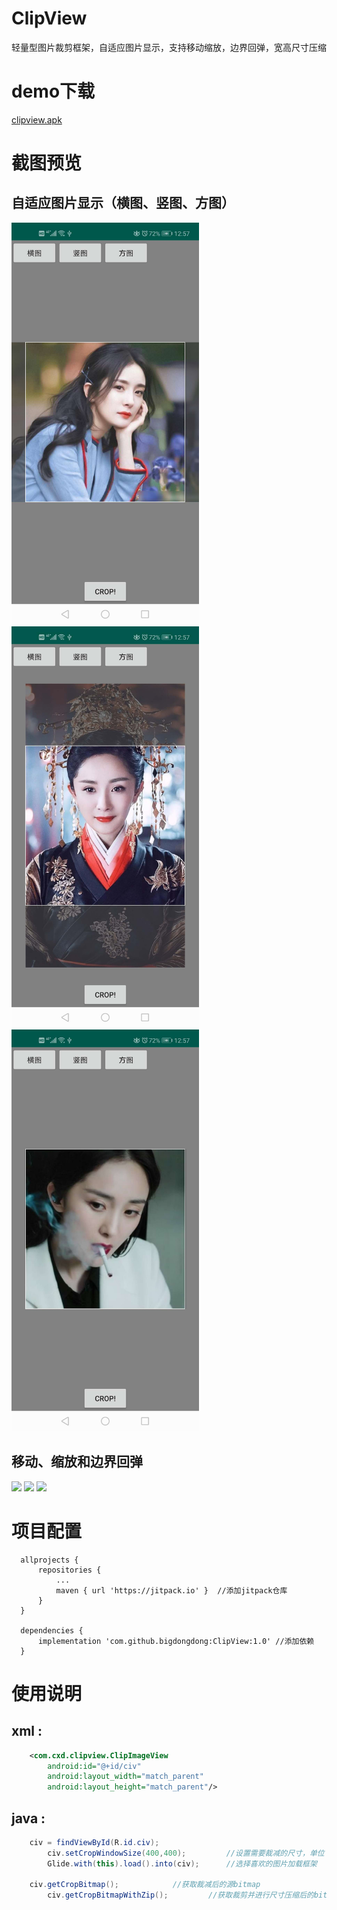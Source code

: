 # ClipView
轻量型图片裁剪框架，自适应图片显示，支持移动缩放，边界回弹，宽高尺寸压缩

# demo下载
[clipview.apk](https://github.com/bigdongdong/ClipView/blob/master/preview/clipview.apk)

# 截图预览
## 自适应图片显示（横图、竖图、方图）
<img  width = "300" src = "https://github.com/bigdongdong/ClipView/blob/master/preview/heng.jpg"></img>
<img  width = "300" src = "https://github.com/bigdongdong/ClipView/blob/master/preview/shu.jpg"></img>
<img  width = "300" src = "https://github.com/bigdongdong/ClipView/blob/master/preview/fang.jpg"></img></br>

## 移动、缩放和边界回弹

<img  width = "450" src = "https://github.com/bigdongdong/ClipView/blob/master/preview/pre.mp4"></img>
<img  width = "450" src = "https://github.com/bigdongdong/ClipView/blob/master/preview/scale.mp4"></img>
<img  width = "450" src = "https://github.com/bigdongdong/ClipView/blob/master/preview/springback.mp4"></img></br>

# 项目配置

```
  allprojects {
      repositories {
          ...
          maven { url 'https://jitpack.io' }  //添加jitpack仓库
      }
  }
  
  dependencies {
	  implementation 'com.github.bigdongdong:ClipView:1.0' //添加依赖
  }
```

# 使用说明
## xml :
```xml
	<com.cxd.clipview.ClipImageView
		android:id="@+id/civ"
		android:layout_width="match_parent"
		android:layout_height="match_parent"/>
```
## java :
```java
	civ = findViewById(R.id.civ);
        civ.setCropWindowSize(400,400);         //设置需要裁减的尺寸，单位：px
        Glide.with(this).load().into(civ);      //选择喜欢的图片加载框架
	
	civ.getCropBitmap();       		//获取裁减后的源bitmap
        civ.getCropBitmapWithZip(); 		//获取裁剪并进行尺寸压缩后的bitmap
```
